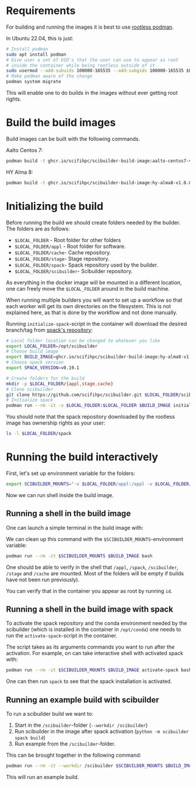 # Requirements

For building and running the images it is best to use
[rootless podman](https://github.com/containers/podman/blob/main/docs/tutorials/rootless_tutorial.md).

In Ubuntu 22.04, this is just:

```sh
# Install podman
sudo apt install podman
# Give user a set of UID's that the user can use to appear as root
# inside the container while being rootless outside of it
sudo usermod --add-subuids 100000-165535 --add-subgids 100000-165535 $USER
# Make podman aware of the change
podman system migrate
```

This will enable one to do builds in the images without ever getting root rights.

# Build the build images

Build images can be built with the following commands.

Aalto Centos 7:
```sh
podman build -t ghcr.io/scifihpc/scibuilder-build-image:aalto-centos7-v1.0.0 -f Dockerfile.aalto-centos7 .
```

HY Alma 8:
```sh
podman build -t ghcr.io/scifihpc/scibuilder-build-image:hy-alma8-v1.0.0 -f Dockerfile.hy-alma8 .
```

# Initializing the build

Before running the build we should create folders needed by the builder.
The folders are as follows:

- `$LOCAL_FOLDER` - Root folder for other folders
- `$LOCAL_FOLDER/appl` - Root folder for software.
- `$LOCAL_FOLDER/cache`- Cache repository.
- `$LOCAL_FOLDER/stage`- Stage repository.
- `$LOCAL_FOLDER/spack`- Spack repository used by the builder.
- `$LOCAL_FOLDER/scibuilder`- Scibuilder repository.

As everything in the docker image will be mounted in a different location, one
can freely move the `$LOCAL_FOLDER` around in the build machine.

When running multiple builders you will want to set up a workflow so that each
worker will get its own directories on the filesystem. This is not explained here,
as that is done by the workflow and not done manually.

Running `initialize-spack`-script in the container will download the desired
branch/tag from [spack's repository](https://github.com/spack/spack/):

```sh
# Local folder location can be changed to whatever you like
export LOCAL_FOLDER=/opt/scibuilder
# Choose build image
export BUILD_IMAGE=ghcr.io/scifihpc/scibuilder-build-image:hy-alma8-v1.0.0
# Choose spack version
export SPACK_VERSION=v0.19.1

# Create folders for the build
mkdir -p $LOCAL_FOLDER/{appl,stage,cache}
# Clone scibuilder
git clone https://github.com/scifihpc/scibuilder.git $LOCAL_FOLDER/scibuilder
# Initialize spack
podman run --rm -it -v $LOCAL_FOLDER:$LOCAL_FOLDER $BUILD_IMAGE initialize-spack $LOCAL_FOLDER/spack $SPACK_VERSION
```

You should note that the spack repository downloaded by the rootless image has
ownership rights as your user:
```sh
ls -l $LOCAL_FOLDER/spack
```

# Running the build interactively

First, let's set up environment variable for the folders:
```sh
export SCIBUILDER_MOUNTS="-v $LOCAL_FOLDER/appl:/appl -v $LOCAL_FOLDER/spack:/spack -v $LOCAL_FOLDER/scibuilder:/scibuilder -v $LOCAL_FOLDER/cache:/cache -v $LOCAL_FOLDER/stage:/stage"
```
Now we can run shell inside the build image.

## Running a shell in the build image

One can launch a simple terminal in the build image with:

We can clean up this command with the `$SCIBUILDER_MOUNTS`-environment variable:
```sh
podman run --rm -it $SCIBUILDER_MOUNTS $BUILD_IMAGE bash
```

One should be able to verify in the shell that `/appl`, `/spack`, `/scibuilder`,
`/stage` and `/cache` are mounted. Most of the folders will be empty if builds
have not been run previously).

You can verify that in the container you appear as root by running `id`.

## Running a shell in the build image with spack

To activate the spack repository and the conda environment needed by the
scibuilder (which is installed in the container in `/opt/conda`) one needs to run
the `activate-spack`-script in the container.

The script takes as its arguments commands you want to run after the activation.
For example, on can take interactive shell with activated spack with:

```sh
podman run --rm -it $SCIBUILDER_MOUNTS $BUILD_IMAGE activate-spack bash
```

One can then run `spack` to see that the spack installation is activated.

## Running an example build with scibuilder

To run a scibuilder build we want to:

1. Start in the `/scibuilder`-folder (`--workdir /scibuilder`)
2. Run scibuilder in the image after spack activation (`python -m scibuilder spack build`)
3. Run example from the `/scibuilder`-folder.

This can be brought together in the following command:
```sh
podman run --rm -it --workdir /scibuilder $SCIBUILDER_MOUNTS $BUILD_IMAGE activate-spack python -m scibuilder spack build /scibuilder/examples/build-image/spackbuilder_example.yml
```

This will run an example build.
